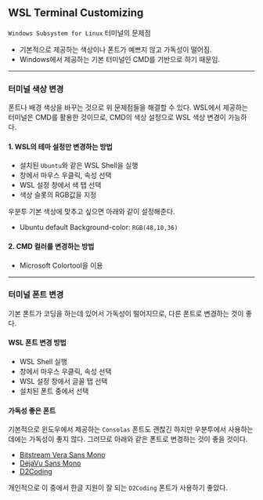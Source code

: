 WSL Terminal Customizing
------------------------

`Windows Subsystem for Linux` 터미널의 문제점

-	기본적으로 제공하는 색상이나 폰트가 예쁘지 않고 가독성이 떨어짐.
-	Windows에서 제공하는 기본 터미널인 CMD를 기반으로 하기 때문임.

---

### 터미널 색상 변경

폰트나 배경 색상을 바꾸는 것으로 위 문제점들을 해결할 수 있다. WSL에서 제공하는 터미널은 CMD를 활용한 것이므로, CMD의 색상 설정으로 WSL 색상 변경이 가능하다.

#### 1. WSL의 테마 설정만 변경하는 방법

-	설치된 `Ubuntu`와 같은 WSL Shell을 실행
-	창에서 마우스 우클릭, 속성 선택
-	WSL 설정 창에서 색 탭 선택
-	색상 슬롯의 RGB값을 지정

우분투 기본 색상에 맞추고 싶으면 아래와 같이 설정해준다.

-	Ubuntu default Background-color: `RGB(48,10,36)`

#### 2. CMD 컬러를 변경하는 방법

-	Microsoft Colortool을 이용

---

### 터미널 폰트 변경

기본 폰트가 코딩을 하는데 있어서 가독성이 떨어지므로, 다른 폰트로 변경하는 것이 좋다.

#### WSL 폰트 변경 방법

-	WSL Shell 실행
-	창에서 마우스 우클릭, 속성 선택
-	WSL 설정 창에서 글꼴 탭 선택
-	설치된 폰트 중에서 선택

#### 가독성 좋은 폰트

기본적으로 윈도우에서 제공하는 `Consolas` 폰트도 괜찮긴 하지만 우분투에서 사용하는데에는 가독성이 좋지 않다. 그러므로 아래와 같은 폰트로 변경하는 것이 좋을 것이다.

-	[Bitstream Vera Sans Mono](https://www.dafont.com/bitstream-vera-mono.font)
-	[DejaVu Sans Mono](https://github.com/powerline/fonts/tree/master/DejaVuSansMono)
-	[D2Coding](https://github.com/naver/d2codingfont)

개인적으로 이 중에서 한글 지원이 잘 되는 `D2Coding` 폰트가 사용하기 좋았다.
